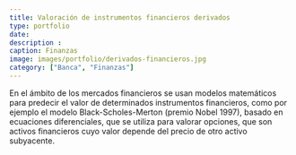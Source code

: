 ```yaml
---
title: Valoración de instrumentos financieros derivados
type: portfolio
date: 
description : 
caption: Finanzas
image: images/portfolio/derivados-financieros.jpg
category: ["Banca", "Finanzas"]
---
```


En el ámbito de los mercados financieros se usan modelos matemáticos para predecir el valor de determinados instrumentos financieros, como por ejemplo el modelo Black-Scholes-Merton (premio Nobel 1997), basado en ecuaciones diferenciales, que se utiliza para valorar opciones, que son activos financieros cuyo valor depende del precio de otro activo subyacente.

